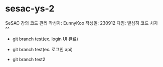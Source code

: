 # sesac-ys-2
SeSAC 강의 코드 관리
작성자: EunnyKoo
작성일: 230912
다짐: 열심히 코드 치자 ^^

- git branch test(ex. login UI 완료)
- git branch test(ex. 로그인 api)

- git branch test2 